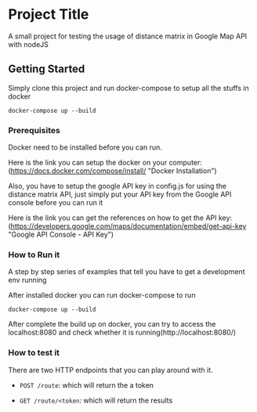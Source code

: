 # Project Title

A small project for testing the usage of distance matrix in Google Map API with nodeJS

## Getting Started

Simply clone this project and run docker-compose to setup all the stuffs in docker

```
docker-compose up --build
```

### Prerequisites

Docker need to be installed before you can run. 

Here is the link you can setup the docker on your computer: (https://docs.docker.com/compose/install/ "Docker Installation")

Also, you have to setup the google API key in config.js for using the distance matrix API, just simply put your API key from the Google API console before you can run it

Here is the link you can get the references on how to get the API key: (https://developers.google.com/maps/documentation/embed/get-api-key "Google API Console - API Key")

### How to Run it

A step by step series of examples that tell you have to get a development env running

After installed docker you can run docker-compose to run
```
docker-compose up --build
```

After complete the build up on docker, you can try to access the localhost:8080 and check whether it is running(http://localhost:8080/)

### How to test it

There are two HTTP endpoints that you can play around with it. 

* `POST /route`: which will return the a token

* `GET /route/<token`: which will return the results